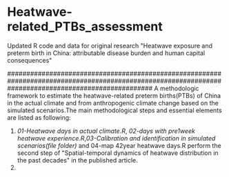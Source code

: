 # Heatwave-related_PTBs_assessment
Updated R code and data for original research "Heatwave exposure and preterm birth in China: attributable disease burden and human capital consequences"

######################################################################################################################################################
A methodologic framework to estimate the heatwave-related preterm births(PTBs) of China in the actual climate and from anthropogenic climate change based on the simulated scenarios.The main methodological steps and essential elements are listed as following:

1. _01-Heatwave days in actual climate.R_, _02-days with pre1week heatwave experience.R_,_03-Calibration and identification in simulated scenarios(file folder)_ and 04-map 42year heatwave days.R perform the second step of "Spatial-temporal dynamics of heatwave distribution in the past decades" in the published article.
2. 
